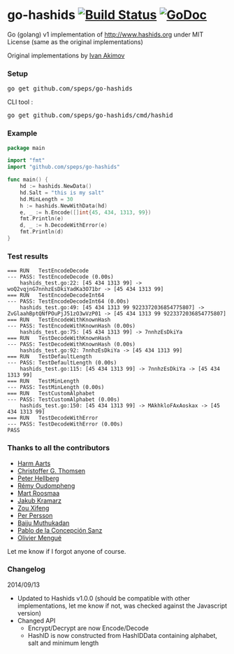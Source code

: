 
go-hashids [![Build Status](https://ci.appveyor.com/api/projects/status/1s8yeafycpa2vdaq?svg=true)](https://ci.appveyor.com/project/speps/go-hashids) [![GoDoc](https://godoc.org/github.com/speps/go-hashids?status.svg)](https://godoc.org/github.com/speps/go-hashids)
==========

Go (golang) v1 implementation of http://www.hashids.org
under MIT License (same as the original implementations)

Original implementations by [Ivan Akimov](https://github.com/ivanakimov)

### Setup
<pre>go get github.com/speps/go-hashids</pre>

CLI tool :

<pre>go get github.com/speps/go-hashids/cmd/hashid</pre>

### Example
```go
package main

import "fmt"
import "github.com/speps/go-hashids"

func main() {
    hd := hashids.NewData()
    hd.Salt = "this is my salt"
    hd.MinLength = 30
    h := hashids.NewWithData(hd)
    e, _ := h.Encode([]int{45, 434, 1313, 99})
    fmt.Println(e)
    d, _ := h.DecodeWithError(e)
    fmt.Println(d)
}
```

### Test results

```
=== RUN   TestEncodeDecode
--- PASS: TestEncodeDecode (0.00s)
	hashids_test.go:22: [45 434 1313 99] -> woQ2vqjnG7nnhzEsDkiYadKa3O71br -> [45 434 1313 99]
=== RUN   TestEncodeDecodeInt64
--- PASS: TestEncodeDecodeInt64 (0.00s)
	hashids_test.go:49: [45 434 1313 99 9223372036854775807] -> ZvGlaahBptQNfPOuPjJ51zO3wVzP01 -> [45 434 1313 99 9223372036854775807]
=== RUN   TestEncodeWithKnownHash
--- PASS: TestEncodeWithKnownHash (0.00s)
	hashids_test.go:75: [45 434 1313 99] -> 7nnhzEsDkiYa
=== RUN   TestDecodeWithKnownHash
--- PASS: TestDecodeWithKnownHash (0.00s)
	hashids_test.go:92: 7nnhzEsDkiYa -> [45 434 1313 99]
=== RUN   TestDefaultLength
--- PASS: TestDefaultLength (0.00s)
	hashids_test.go:115: [45 434 1313 99] -> 7nnhzEsDkiYa -> [45 434 1313 99]
=== RUN   TestMinLength
--- PASS: TestMinLength (0.00s)
=== RUN   TestCustomAlphabet
--- PASS: TestCustomAlphabet (0.00s)
	hashids_test.go:150: [45 434 1313 99] -> MAkhkloFAxAoskax -> [45 434 1313 99]
=== RUN   TestDecodeWithError
--- PASS: TestDecodeWithError (0.00s)
PASS
```

### Thanks to all the contributors

* [Harm Aarts](https://github.com/haarts)
* [Christoffer G. Thomsen](https://github.com/cgt)
* [Peter Hellberg](https://github.com/peterhellberg)
* [Rémy Oudompheng](https://github.com/remyoudompheng)
* [Mart Roosmaa](https://github.com/roosmaa)
* [Jakub Kramarz](https://github.com/jkramarz)
* [Zou Xifeng](https://github.com/zouxifeng)
* [Per Persson](https://github.com/md2perpe)
* [Baiju Muthukadan](https://github.com/baijum)
* [Pablo de la Concepción Sanz](https://github.com/pconcepcion)
* [Olivier Mengué](https://github.com/dolmen)

Let me know if I forgot anyone of course.

### Changelog

2014/09/13

* Updated to Hashids v1.0.0 (should be compatible with other implementations, let me know if not, was checked against the Javascript version)
* Changed API
    * Encrypt/Decrypt are now Encode/Decode
    * HashID is now constructed from HashIDData containing alphabet, salt and minimum length
